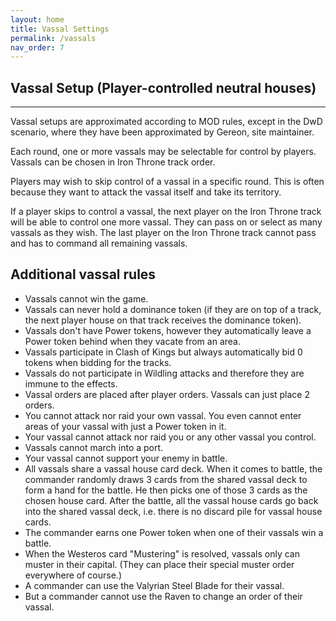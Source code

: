 ```yaml
---
layout: home
title: Vassal Settings
permalink: /vassals
nav_order: 7
---
```


## Vassal Setup (Player-controlled neutral houses)

---
Vassal setups are approximated according to MOD rules, except in the DwD scenario, where they have been approximated by Gereon, site maintainer.

Each round, one or more vassals may be selectable for control by players. Vassals can be chosen in Iron Throne track order.

Players may wish to skip control of a vassal in a specific round. This is often because they want to attack the vassal itself and take its territory.

If a player skips to control a vassal, the next player on the Iron Throne track will be able to control one more vassal. They can pass on or select as many vassals as they wish.
The last player on the Iron Throne track cannot pass and has to command all remaining vassals.

## Additional vassal rules

* Vassals cannot win the game.
* Vassals can never hold a dominance token (if they are on top of a track, the next player house on that track receives the dominance token).
* Vassals don't have Power tokens, however they automatically leave a Power token behind when they vacate from an area.
* Vassals participate in Clash of Kings but always automatically bid 0 tokens when bidding for the tracks.
* Vassals do not participate in Wildling attacks and therefore they are immune to the effects.
* Vassal orders are placed after player orders. Vassals can just place 2 orders.
* You cannot attack nor raid your own vassal. You even cannot enter areas of your vassal with just a Power token in it.
* Your vassal cannot attack nor raid you or any other vassal you control.
* Vassals cannot march into a port.
* Your vassal cannot support your enemy in battle.
* All vassals share a vassal house card deck. When it comes to battle, the commander randomly draws 3 cards from the shared vassal deck to form a hand for the battle. He then picks one of those 3 cards as the chosen house card. After the battle, all the vassal house cards go back into the shared vassal deck, i.e. there is no discard pile for vassal house cards.
* The commander earns one Power token when one of their vassals win a battle.
* When the Westeros card "Mustering" is resolved, vassals only can muster in their capital. (They can place their special muster order everywhere of course.)
* A commander can use the Valyrian Steel Blade for their vassal.
* But a commander cannot use the Raven to change an order of their vassal.
